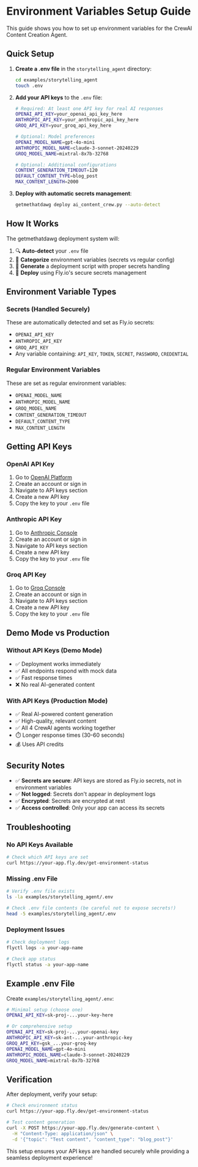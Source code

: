 # Environment Variables Setup Guide

This guide shows you how to set up environment variables for the CrewAI Content Creation Agent.

## Quick Setup

1. **Create a .env file** in the `storytelling_agent` directory:
   ```bash
   cd examples/storytelling_agent
   touch .env
   ```

2. **Add your API keys** to the `.env` file:
   ```bash
   # Required: At least one API key for real AI responses
   OPENAI_API_KEY=your_openai_api_key_here
   ANTHROPIC_API_KEY=your_anthropic_api_key_here
   GROQ_API_KEY=your_groq_api_key_here
   
   # Optional: Model preferences
   OPENAI_MODEL_NAME=gpt-4o-mini
   ANTHROPIC_MODEL_NAME=claude-3-sonnet-20240229
   GROQ_MODEL_NAME=mixtral-8x7b-32768
   
   # Optional: Additional configurations
   CONTENT_GENERATION_TIMEOUT=120
   DEFAULT_CONTENT_TYPE=blog_post
   MAX_CONTENT_LENGTH=2000
   ```

3. **Deploy with automatic secrets management**:
   ```bash
   getmethatdawg deploy ai_content_crew.py --auto-detect
   ```

## How It Works

The getmethatdawg deployment system will:
1. 🔍 **Auto-detect** your `.env` file
2. 🔐 **Categorize** environment variables (secrets vs regular config)
3. 📝 **Generate** a deployment script with proper secrets handling
4. 🚀 **Deploy** using Fly.io's secure secrets management

## Environment Variable Types

### Secrets (Handled Securely)
These are automatically detected and set as Fly.io secrets:
- `OPENAI_API_KEY`
- `ANTHROPIC_API_KEY`
- `GROQ_API_KEY`
- Any variable containing: `API_KEY`, `TOKEN`, `SECRET`, `PASSWORD`, `CREDENTIAL`

### Regular Environment Variables
These are set as regular environment variables:
- `OPENAI_MODEL_NAME`
- `ANTHROPIC_MODEL_NAME`
- `GROQ_MODEL_NAME`
- `CONTENT_GENERATION_TIMEOUT`
- `DEFAULT_CONTENT_TYPE`
- `MAX_CONTENT_LENGTH`

## Getting API Keys

### OpenAI API Key
1. Go to [OpenAI Platform](https://platform.openai.com/)
2. Create an account or sign in
3. Navigate to API keys section
4. Create a new API key
5. Copy the key to your `.env` file

### Anthropic API Key
1. Go to [Anthropic Console](https://console.anthropic.com/)
2. Create an account or sign in
3. Navigate to API keys section
4. Create a new API key
5. Copy the key to your `.env` file

### Groq API Key
1. Go to [Groq Console](https://console.groq.com/)
2. Create an account or sign in
3. Navigate to API keys section
4. Create a new API key
5. Copy the key to your `.env` file

## Demo Mode vs Production

### Without API Keys (Demo Mode)
- ✅ Deployment works immediately
- ✅ All endpoints respond with mock data
- ✅ Fast response times
- ❌ No real AI-generated content

### With API Keys (Production Mode)
- ✅ Real AI-powered content generation
- ✅ High-quality, relevant content
- ✅ All 4 CrewAI agents working together
- ⏱️ Longer response times (30-60 seconds)
- 💰 Uses API credits

## Security Notes

- ✅ **Secrets are secure**: API keys are stored as Fly.io secrets, not in environment variables
- ✅ **Not logged**: Secrets don't appear in deployment logs
- ✅ **Encrypted**: Secrets are encrypted at rest
- ✅ **Access controlled**: Only your app can access its secrets

## Troubleshooting

### No API Keys Available
```bash
# Check which API keys are set
curl https://your-app.fly.dev/get-environment-status
```

### Missing .env File
```bash
# Verify .env file exists
ls -la examples/storytelling_agent/.env

# Check .env file contents (be careful not to expose secrets!)
head -5 examples/storytelling_agent/.env
```

### Deployment Issues
```bash
# Check deployment logs
flyctl logs -a your-app-name

# Check app status
flyctl status -a your-app-name
```

## Example .env File

Create `examples/storytelling_agent/.env`:
```bash
# Minimal setup (choose one)
OPENAI_API_KEY=sk-proj-...your-key-here

# Or comprehensive setup
OPENAI_API_KEY=sk-proj-...your-openai-key
ANTHROPIC_API_KEY=sk-ant-...your-anthropic-key
GROQ_API_KEY=gsk_...your-groq-key
OPENAI_MODEL_NAME=gpt-4o-mini
ANTHROPIC_MODEL_NAME=claude-3-sonnet-20240229
GROQ_MODEL_NAME=mixtral-8x7b-32768
```

## Verification

After deployment, verify your setup:
```bash
# Check environment status
curl https://your-app.fly.dev/get-environment-status

# Test content generation
curl -X POST https://your-app.fly.dev/generate-content \
  -H "Content-Type: application/json" \
  -d '{"topic": "Test content", "content_type": "blog_post"}'
```

This setup ensures your API keys are handled securely while providing a seamless deployment experience! 